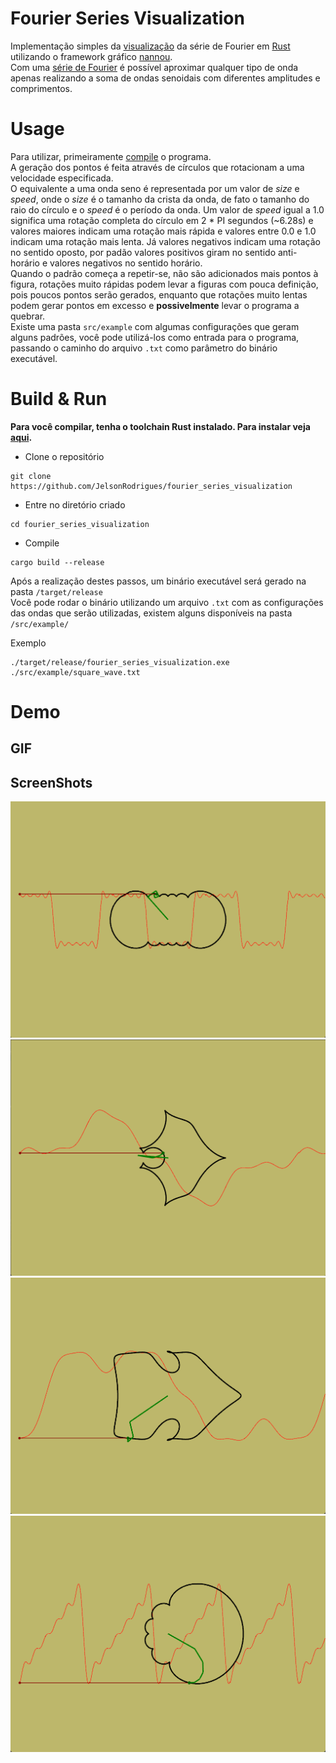 # Fourier Series Visualization
Implementação simples da [visualização](#demo) da série de Fourier em [Rust](https://www.rust-lang.org/) utilizando o framework gráfico [nannou](https://nannou.cc/). <br> 
Com uma [série de Fourier](https://en.wikipedia.org/wiki/Fourier_series) é possível aproximar qualquer tipo de onda apenas realizando a soma de ondas senoidais com diferentes amplitudes e comprimentos.

# Usage
Para utilizar, primeiramente [compile](#build--run) o programa. <br>
A geração dos pontos é feita através de círculos que rotacionam a uma velocidade especificada. <br>
O equivalente a uma onda seno é representada por um valor de *size* e *speed*, onde o *size* é o tamanho da crista da onda, de fato o tamanho do raio do círculo e o *speed* é o período da onda. Um valor de *speed* igual a 1.0 significa uma rotação completa do círculo em 2 * PI segundos (~6.28s) e valores maiores indicam uma rotação mais rápida e valores entre 0.0 e 1.0 indicam uma rotação mais lenta. Já valores negativos indicam uma rotação no sentido oposto, por padão valores positivos giram no sentido anti-horário e valores negativos no sentido horário. <br>
Quando o padrão começa a repetir-se, não são adicionados mais pontos à figura, rotações muito rápidas podem levar a figuras com pouca definição, pois poucos pontos serão gerados, enquanto que rotações muito lentas podem gerar pontos em excesso e **possivelmente** levar o programa a quebrar.<br>
Existe uma pasta `src/example` com algumas configurações que geram alguns padrões, você pode utilizá-los como entrada para o programa, passando o caminho do arquivo `.txt` como parâmetro do binário executável.

# Build & Run
**Para você compilar, tenha o toolchain Rust instalado. Para instalar veja [aqui](https://www.rust-lang.org/tools/install).<br>**
- Clone o repositório <br>
```shell
git clone https://github.com/JelsonRodrigues/fourier_series_visualization
```
- Entre no diretório criado <br>
```shell
cd fourier_series_visualization
```
- Compile
```shell
cargo build --release
```

Após a realização destes passos, um binário executável será gerado na pasta `/target/release` <br>
Você pode rodar o binário utilizando um arquivo `.txt` com as configurações das ondas que serão utilizadas, existem alguns disponíveis na pasta `/src/example/` <br>

Exemplo <br>
```shell
./target/release/fourier_series_visualization.exe ./src/example/square_wave.txt
```

# Demo

## GIF


## ScreenShots
![Square Wave](assets/square_wave.png "Square Wave")
![Very Beautiful](assets/very_beautiful.png "Very Beautiful")
![Arrow Right](assets/arrow_right.png "Arrow Right")
![Triangular Wave](assets/triangular_wave.png "Triangular Wave")